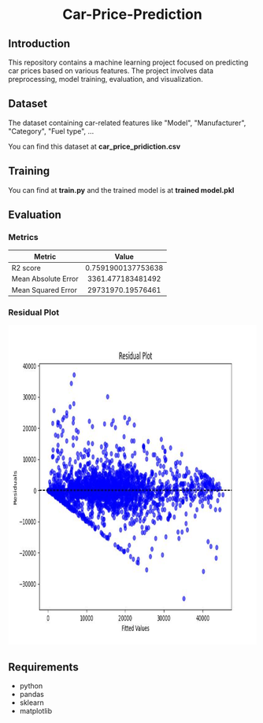 <p align="center">
 <h1 align="center">Car-Price-Prediction</h1>
</p>

## Introduction
This repository contains a machine learning project focused on predicting car prices based on various features. The project involves data preprocessing, model training, evaluation, and visualization.

## Dataset
The dataset containing car-related features like "Model", "Manufacturer", "Category", "Fuel type", ... 

You can find this dataset at **car_price_pridiction.csv**

## Training
You can find at **train.py** and the trained model is at **trained model.pkl**

## Evaluation

### Metrics
|Metric|Value|
|-----------|:-----------:|
|R2 score|0.7591900137753638|
|Mean Absolute Error|3361.477183481492|
|Mean Squared Error|29731970.19576461|

### Residual Plot
<img src="residualplot.jpg" width="950" height="650">

## Requirements
* python
* pandas
* sklearn
* matplotlib
